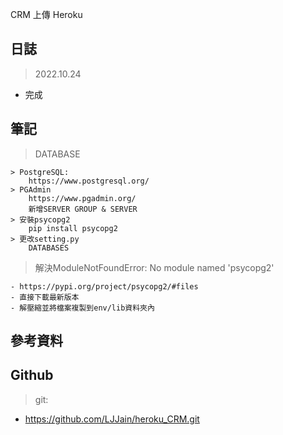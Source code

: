 CRM 上傳 Heroku

## 日誌

> 2022.10.24
- 完成

## 筆記

> DATABASE

    > PostgreSQL:
        https://www.postgresql.org/
    > PGAdmin
        https://www.pgadmin.org/
        新增SERVER GROUP & SERVER
    > 安裝psycopg2
        pip install psycopg2
    > 更改setting.py
        DATABASES

> 解決ModuleNotFoundError: No module named 'psycopg2'

    - https://pypi.org/project/psycopg2/#files
    - 直接下載最新版本
    - 解壓縮並將檔案複製到env/lib資料夾內




## 參考資料


## Github

> git:
- https://github.com/LJJain/heroku_CRM.git
